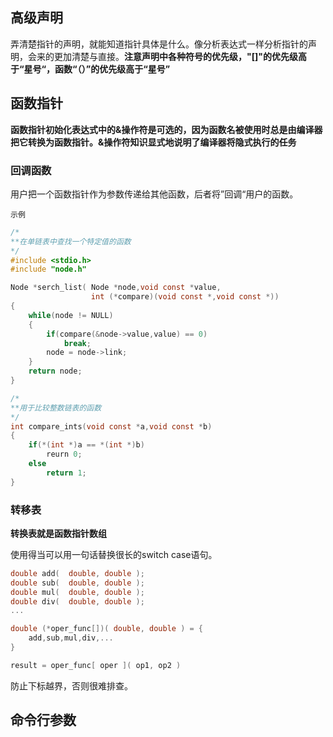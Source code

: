 ## 高级声明

​	弄清楚指针的声明，就能知道指针具体是什么。像分析表达式一样分析指针的声明，会来的更加清楚与直接。**注意声明中各种符号的优先级，"[]"的优先级高于“星号“，函数“（）”的优先级高于“星号”**

## 函数指针

**函数指针初始化表达式中的&操作符是可选的，因为函数名被使用时总是由编译器把它转换为函数指针。&操作符知识显式地说明了编译器将隐式执行的任务**

### 回调函数

用户把一个函数指针作为参数传递给其他函数，后者将”回调“用户的函数。

`示例`

```c
/*
**在单链表中查找一个特定值的函数
*/
#include <stdio.h>
#include "node.h"

Node *serch_list( Node *node,void const *value,
                  int (*compare)(void const *,void const *))
{
    while(node != NULL)
    {
        if(compare(&node->value,value) == 0)
            break;
        node = node->link;
    }
    return node;
}

/*
**用于比较整数链表的函数
*/
int compare_ints(void const *a,void const *b)
{
    if(*(int *)a == *(int *)b)
        reurn 0;
    else 
        return 1;
}
```

### 转移表

**转换表就是函数指针数组**

使用得当可以用一句话替换很长的switch case语句。

```c
double add(  double, double );
double sub(  double, double );
double mul(  double, double );
double div(  double, double );
...

double (*oper_func[])( double, double ) = {
    add,sub,mul,div,...
}

result = oper_func[ oper ]( op1, op2 )
```

防止下标越界，否则很难排查。



## 命令行参数

